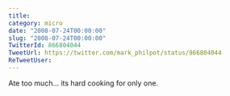 ```yaml
---
title: 
category: micro
date: "2008-07-24T00:00:00"
slug: "2008-07-24T00:00:00"
TwitterId: 866804044
TweetUrl: https://twitter.com/mark_philpot/status/866804044
ReTweetUser: 
---
```


Ate too much... its hard cooking for only one.